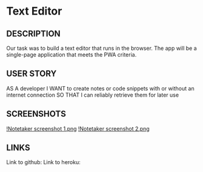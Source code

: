 # Text Editor

## DESCRIPTION

Our task was to build a text editor that runs in the browser. The app will be a single-page application that meets the PWA criteria.

## USER STORY

AS A developer
I WANT to create notes or code snippets with or without an internet connection
SO THAT I can reliably retrieve them for later use

## SCREENSHOTS
[!Notetaker screenshot 1.png](./images/Notetaker%20screenshot%201.png)
[!Notetaker screenshot 2.png](./images/Notetaker%20screenshot%202.png)


## LINKS
Link to github: 
Link to heroku: 
